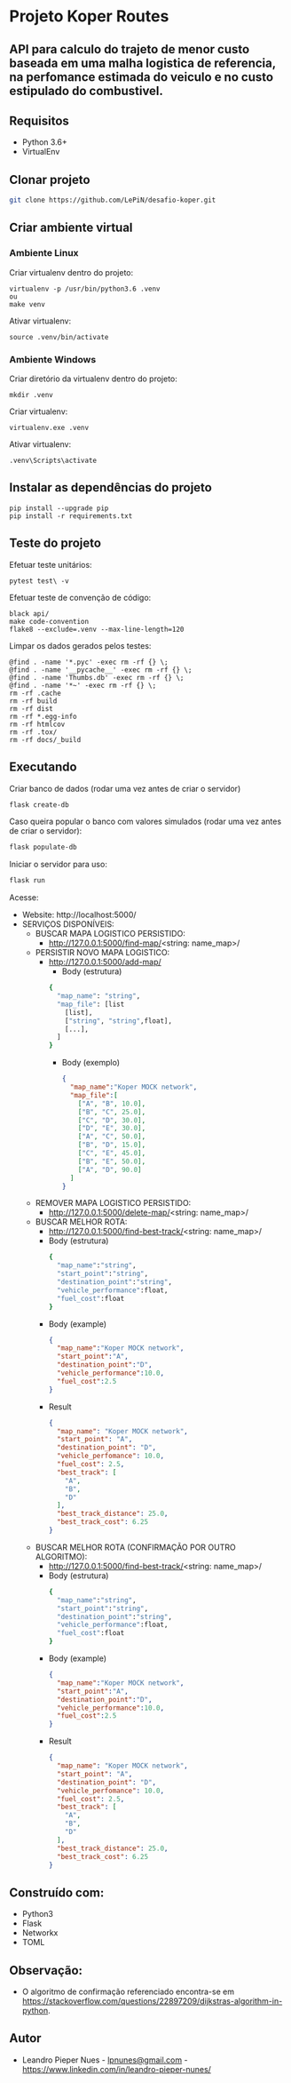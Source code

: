 # Projeto Koper Routes

API para calculo do trajeto de menor custo  baseada em uma malha logistica de referencia, na perfomance estimada do 
veiculo e no custo estipulado do combustivel.
---

## Requisitos
- Python 3.6+
- VirtualEnv

## Clonar projeto
```bash
git clone https://github.com/LePiN/desafio-koper.git
```

## Criar ambiente virtual

### Ambiente Linux

Criar virtualenv dentro do projeto:
```
virtualenv -p /usr/bin/python3.6 .venv
ou
make venv
```

Ativar virtualenv:
```
source .venv/bin/activate
```

### Ambiente Windows

Criar diretório da virtualenv dentro do projeto:
```
mkdir .venv
```

Criar virtualenv:
```
virtualenv.exe .venv
```

Ativar virtualenv:
```
.venv\Scripts\activate
```

## Instalar as dependências do projeto
```
pip install --upgrade pip
pip install -r requirements.txt
```


## Teste do projeto

Efetuar teste unitários:
```
pytest test\ -v
```

Efetuar teste de convenção de código:
```
black api/
make code-convention
flake8 --exclude=.venv --max-line-length=120
```

Limpar os dados gerados pelos testes:
```
@find . -name '*.pyc' -exec rm -rf {} \;
@find . -name '__pycache__' -exec rm -rf {} \;
@find . -name 'Thumbs.db' -exec rm -rf {} \;
@find . -name '*~' -exec rm -rf {} \;
rm -rf .cache
rm -rf build
rm -rf dist
rm -rf *.egg-info
rm -rf htmlcov
rm -rf .tox/
rm -rf docs/_build
```

## Executando

Criar banco de dados (rodar uma vez antes de criar o servidor)
```bash
flask create-db
```

Caso queira popular o banco com valores simulados (rodar uma vez antes de criar o servidor):
```bash
flask populate-db
```

Iniciar o servidor para uso:
```bash
flask run
```

Acesse:

- Website: http://localhost:5000/
- SERVIÇOS DISPONÍVEIS:
    - BUSCAR MAPA LOGISTICO PERSISTIDO:
        - http://127.0.0.1:5000/find-map/<string: name_map>/
    - PERSISTIR NOVO MAPA LOGISTICO:
        - http://127.0.0.1:5000/add-map/
            - Body (estrutura)
            ````bash
            {
              "map_name": "string",
              "map_file": [list
                [list],  
                ["string", "string",float],
                [...],      
              ]
            }
            ````
            - Body (exemplo)
                ```json
                {
                  "map_name":"Koper MOCK network",
                  "map_file":[
                    ["A", "B", 10.0],  
                    ["B", "C", 25.0],
                    ["C", "D", 30.0],
                    ["D", "E", 30.0],        
                    ["A", "C", 50.0],
                    ["B", "D", 15.0],
                    ["C", "E", 45.0],               
                    ["B", "E", 50.0],
                    ["A", "D", 90.0]        
                  ]
                }
                ```
    - REMOVER MAPA LOGISTICO PERSISTIDO:
        - http://127.0.0.1:5000/delete-map/<string: name_map>/
    - BUSCAR MELHOR ROTA:
        - http://127.0.0.1:5000/find-best-track/<string: name_map>/
        - Body (estrutura)
            ```bash
            {
              "map_name":"string",
              "start_point":"string",
              "destination_point":"string",
              "vehicle_performance":float,
              "fuel_cost":float 
            }
            ````
        - Body (example)
            ```json
            {
              "map_name":"Koper MOCK network",
              "start_point":"A",
              "destination_point":"D",
              "vehicle_performance":10.0,
              "fuel_cost":2.5 
            }
            ```
        - Result
            ```json
            {
              "map_name": "Koper MOCK network",
              "start_point": "A",
              "destination_point": "D",
              "vehicle_perfomance": 10.0,
              "fuel_cost": 2.5,
              "best_track": [
                "A",
                "B",
                "D"
              ],
              "best_track_distance": 25.0,
              "best_track_cost": 6.25
            }
            ```
    - BUSCAR MELHOR ROTA (CONFIRMAÇÃO POR OUTRO ALGORITMO):
        - http://127.0.0.1:5000/find-best-track/<string: name_map>/
        - Body (estrutura)
            ```bash
            {
              "map_name":"string",
              "start_point":"string",
              "destination_point":"string",
              "vehicle_performance":float,
              "fuel_cost":float 
            }
            ````
        - Body (example)
            ```json
            {
              "map_name":"Koper MOCK network",
              "start_point":"A",
              "destination_point":"D",
              "vehicle_performance":10.0,
              "fuel_cost":2.5 
            }
            ```
        - Result
            ```json
            {
              "map_name": "Koper MOCK network",
              "start_point": "A",
              "destination_point": "D",
              "vehicle_perfomance": 10.0,
              "fuel_cost": 2.5,
              "best_track": [
                "A",
                "B",
                "D"
              ],
              "best_track_distance": 25.0,
              "best_track_cost": 6.25
            }
            ```

## Construído com:
- Python3
- Flask
- Networkx
- TOML


## Observação:
- O algoritmo de confirmação referenciado encontra-se em https://stackoverflow.com/questions/22897209/dijkstras-algorithm-in-python.

## Autor
- Leandro Pieper Nues - lpnunes@gmail.com - https://www.linkedin.com/in/leandro-pieper-nunes/